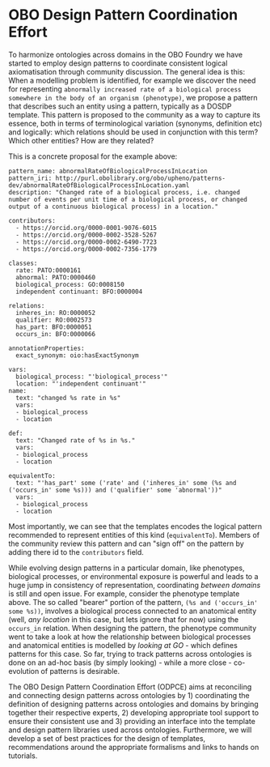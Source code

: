 # OBO Design Pattern Coordination Effort

To harmonize ontologies across domains in the OBO Foundry we have started to employ design patterns to coordinate consistent logical axiomatisation through community discussion. The general idea is this: When a modelling problem is identified, for example we discover the need for representing `abnormally increased rate of a biological process somewhere in the body of an organism (phenotype)`, we propose a pattern that describes such an entity using a pattern, typically as a DOSDP template. This pattern is proposed to the community as a way to capture its essence, both in terms of terminological variation (synonyms, definition etc) and logically: which relations should be used in conjunction with this term? Which other entities? How are they related?

This is a concrete proposal for the example above:

```
pattern_name: abnormalRateOfBiologicalProcessInLocation
pattern_iri: http://purl.obolibrary.org/obo/upheno/patterns-dev/abnormalRateOfBiologicalProcessInLocation.yaml
description: "Changed rate of a biological process, i.e. changed number of events per unit time of a biological process, or changed output of a continuous biological process) in a location."

contributors:
  - https://orcid.org/0000-0001-9076-6015
  - https://orcid.org/0000-0002-3528-5267
  - https://orcid.org/0000-0002-6490-7723
  - https://orcid.org/0000-0002-7356-1779

classes:
  rate: PATO:0000161
  abnormal: PATO:0000460
  biological_process: GO:0008150
  independent continuant: BFO:0000004

relations:
  inheres_in: RO:0000052
  qualifier: RO:0002573
  has_part: BFO:0000051
  occurs_in: BFO:0000066

annotationProperties:
  exact_synonym: oio:hasExactSynonym

vars:
  biological_process: "'biological_process'"
  location: "'independent continuant'"
name:
  text: "changed %s rate in %s"
  vars:
  - biological_process
  - location

def:
  text: "Changed rate of %s in %s."
  vars:
  - biological_process
  - location

equivalentTo:
  text: "'has_part' some ('rate' and ('inheres_in' some (%s and ('occurs_in' some %s))) and ('qualifier' some 'abnormal'))"
  vars:
  - biological_process
  - location
``` 


Most importantly, we can see that the templates encodes the logical pattern recommended to represent entities of this kind (`equivalentTo`). Members of the community review this pattern and can "sign off" on the pattern by adding there id to the `contributors` field. 


While evolving design patterns in a particular domain, like phenotypes, biological processes, or environmental exposure is powerful and leads to a huge jump in consistency of representation, coordinating _between domains_ is still and open issue. For example, consider the phenotype template above. The so called "bearer" portion of the pattern, `(%s and ('occurs_in' some %s))`, involves a biological process connected to an anatomical entity (well, _any location_ in this case, but lets ignore that for now) using the `occurs_in` relation. When designing the pattern, the phenotype community went to take a look at how the relationship between biological processes and anatomical entities is modelled by _looking at GO_ - which defines patterns for this case. So far, trying to track patterns across ontologies is done on an ad-hoc basis (by simply looking) - while a more close - co-evolution of patterns is desirable. 

The OBO Design Pattern Coordination Effort (ODPCE) aims at reconciling and connecting design patterns across ontologies by 1) coordinating the definition of designing patterns across ontologies and domains by bringing together their respective experts, 2) developing appropriate tool support to ensure their consistent use and 3) providing an interface into the template and design pattern libraries used across ontologies. Furthermore, we will develop a set of best practices for the design of templates, recommendations around the appropriate formalisms and links to hands on tutorials.
 